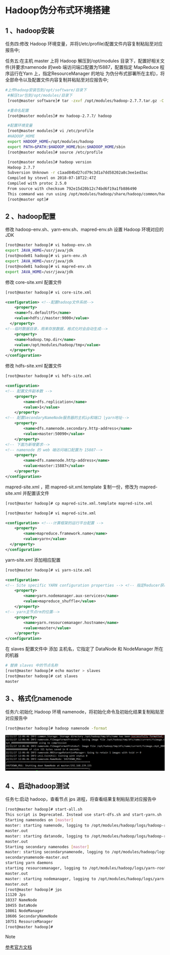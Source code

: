 # Hadoop伪分布式环境搭建

## 1 、hadoop安装
任务四:修改 Hadoop 环境变量，并将(/etc/profile)配置文件内容复制粘贴至对应报告中;

任务五:在主机 master 上将 Hadoop 解压到/opt/modules 目录下，配置好相关文件(并要求namenode 的web 端访问端口配置为15887，配置指定 MapReduce 程序运行在Yarn 上，指定ResourceManager 的地址 为伪分布式部署所在主机)，将全部命令以及配置文件内容复制并粘贴至对应报告中;
```bash
#上传hadoop安装包到/opt/software/目录下
 #解压tar包到/opt/modules/目录下
 [root@master software]# tar -zxvf /opt/modules/hadoop-2.7.7.tar.gz -C /opt/modules/
```
```bash
 #重命名配置
 [root@master modules]# mv hadoop-2.7.7/ hadoop
```
```bash
 #配置环境变量
 [root@master modules]# vi /etc/profile
 #HADOOP_HOME
 export HADOOP_HOME=/opt/modules/hadoop
 export PATH=$PATH:$HADOOP_HOME/bin:$HADOOP_HOME/sbin
 [root@master modules]# source /etc/profile
```
```bash
 [root@master modules]# hadoop version
 Hadoop 2.7.7
 Subversion Unknown -r c1aad84bd27cd79c3d1a7dd58202a8c3ee1ed3ac
 Compiled by stevel on 2018-07-18T22:47Z
 Compiled with protoc 2.5.0
 From source with checksum 792e15d20b12c74bd6f19a1fb886490
 This command was run using /opt/modules/hadoop/share/hadoop/common/hadoop-common- 2.7.7.jar
 [root@master opt]#
```

## 2 、hadoop配置

修改 hadoop-env.sh、yarn-env.sh、mapred-env.sh 设置 Hadoop 环境对应的 JDK

```bash
[root@master hadoop]# vi hadoop-env.sh
export JAVA_HOME=/usr/java/jdk
[root@node01 hadoop]# vi yarn-env.sh
export JAVA_HOME=/usr/java/jdk
[root@node01 hadoop]# vi mapred-env.sh
export JAVA_HOME=/usr/java/jdk
```

修改 core-site.xml 配置文件

```bash
[root@master hadoop]# vi core-site.xml
```

```xml
<configuration> <!--配置hadoop文件系统-->
	<property>
    <name>fs.defaultFS</name>
    <value>hdfs://master:9000</value>
  </property>
<!--临时数据目录，用来存放数据，格式化时会自动生成-->
	<property>
    <name>hadoop.tmp.dir</name>
    <value>/opt/modules/hadoop/tmp</value>
  </property>
</configuration>
```

修改 hdfs-site.xml 配置文件

```bash
[root@master hadoop]# vi hdfs-site.xml
```

```xml
<configuration>
<!-- 配置文件副本数 -->
	<property>
        <name>dfs.replication</name>
        <value>1</value>
	</property>
<!-- 配置SecondaryNameNode服务器的主机ip和端口 |yarn地址-->
	<property>
        <name>dfs.namenode.secondary.http-address</name>
        <value>master:50090</value>
	</property>
<!-- 下面为新增要求-->
<!-- namenode 的 web 端访问端口配置为 15887-->
	<property>
        <name>dfs.namenode.http-address</name>
        <value>master:15887</value>
	</property>
</configuration>
```

mapred-site.xml ，把 mapred-sit.xml.template 复制一份，修改为 mapred-site.xml 并配置该文件

```bash
[root@master hadoop]# cp mapred-site.xml.template mapred-site.xml
```

```bash
[root@master hadoop]# vi mapred-site.xml
```

```xml
<configuration> <!---计算框架的运行平台配置 -->
	<property>
        <name>mapreduce.framework.name</name>
        <value>yarn</value>
  </property>
</configuration>
```

yarn-site.xml 添加相应配置

```bash
[root@master hadoop]# vi yarn-site.xml
```

```xml
<configuration>
<!-- Site specific YARN configuration properties --> <!-- 指定Reducer获取数据的方式 -->
	<property>
        <name>yarn.nodemanager.aux-services</name>
        <value>mapreduce_shuffle</value>
	</property>
<!-- yarn主节点rm的位置-->
	<property>
        <name>yarn.resourcemanager.hostname</name>
        <value>master</value>
	</property>
</configuration>
```

在 slaves 配置文件中 添加 主机名，它指定了 DataNode 和 NodeManager 所在的机器

```bash
# 替换 slaves 中的节点名称
[root@master hadoop]# echo master > slaves
[root@master hadoop]# cat slaves
master
```

## 3 、格式化namenode

任务六:初始化 Hadoop 环境 namenode，将初始化命令及初始化结果复制粘贴至对应报告中

```bash
[root@master hadoop]# hadoop namenode -format
```

![formatResult](../assets/formatresult.png)

## 4 、启动hadoop测试

任务七:启动 hadoop，查看节点 jps 进程，将查看结果复制粘贴至对应报告中

```bash
[root@master hadoop]# start-all.sh
This script is Deprecated. Instead use start-dfs.sh and start-yarn.sh
Starting namenodes on [master]
master: starting namenode, logging to /opt/modules/hadoop/logs/hadoop-root-namenode-
master.out
master: starting datanode, logging to /opt/modules/hadoop/logs/hadoop-root-datanode-
master.out
Starting secondary namenodes [master]
master: starting secondarynamenode, logging to /opt/modules/hadoop/logs/hadoop-root-
secondarynamenode-master.out
starting yarn daemons
starting resourcemanager, logging to /opt/modules/hadoop/logs/yarn-root-resourcemanager-
master.out
master: starting nodemanager, logging to /opt/modules/hadoop/logs/yarn-root-nodemanager-
master.out
[root@master hadoop]# jps
11120 Jps
10337 NameNode
10455 DataNode
10861 NodeManager
10606 SecondaryNameNode
10751 ResourceManager
[root@master hadoop]#
```

> [!NOTE]
> [参考官方文档](https://hadoop.apache.org/docs/r2.7.7/hadoop-project-dist/hadoop-common/SingleCluster.html)